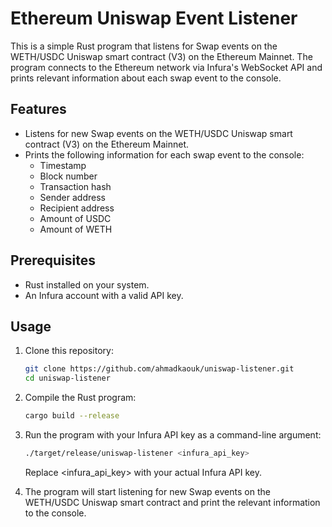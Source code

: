 # Ethereum Uniswap Event Listener

This is a simple Rust program that listens for Swap events on the WETH/USDC Uniswap smart contract (V3) on the Ethereum Mainnet. The program connects to the Ethereum network via Infura's WebSocket API and prints relevant information about each swap event to the console.

## Features

- Listens for new Swap events on the WETH/USDC Uniswap smart contract (V3) on the Ethereum Mainnet.
- Prints the following information for each swap event to the console:
  - Timestamp
  - Block number
  - Transaction hash
  - Sender address
  - Recipient address
  - Amount of USDC
  - Amount of WETH

## Prerequisites

- Rust installed on your system.
- An Infura account with a valid API key.

## Usage

1. Clone this repository:

    ```sh
    git clone https://github.com/ahmadkaouk/uniswap-listener.git
    cd uniswap-listener
    ```

2. Compile the Rust program:

    ```sh
    cargo build --release
    ```

3. Run the program with your Infura API key as a command-line argument:

    ```sh
    ./target/release/uniswap-listener <infura_api_key>
    ```

    Replace <infura_api_key> with your actual Infura API key.

4. The program will start listening for new Swap events on the WETH/USDC Uniswap smart contract and print the relevant information to the console.

